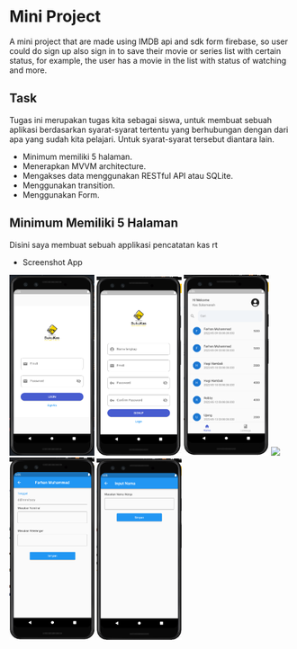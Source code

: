 # Mini Project

A mini project that are made using IMDB api and sdk form firebase, so user could do sign up also sign in to save their movie or series list with certain status, for example, the user has a movie in the list with status of watching and more.

## Task

Tugas ini merupakan tugas kita sebagai siswa, untuk membuat sebuah aplikasi berdasarkan syarat-syarat tertentu yang berhubungan dengan dari apa yang sudah kita pelajari. Untuk syarat-syarat tersebut diantara lain.

- Minimum memiliki 5 halaman.
- Menerapkan MVVM architecture.
- Mengakses data menggunakan RESTful API atau SQLite.
- Menggunakan transition.
- Menggunakan Form.

## Minimum Memiliki 5 Halaman
Disini saya membuat sebuah applikasi pencatatan kas rt 

- Screenshot App
<img src="assets/Loginkasapp.png" width="30%">
<img src="assets/SignUp.png" width="30%">
<img src="assets/Home.png" width="30%">
<img src="assets/ListWarga" width="30%">
<img src="assets/input kas.png" width="30%">
<img src="assets/inputwarga.png" width="30%">
